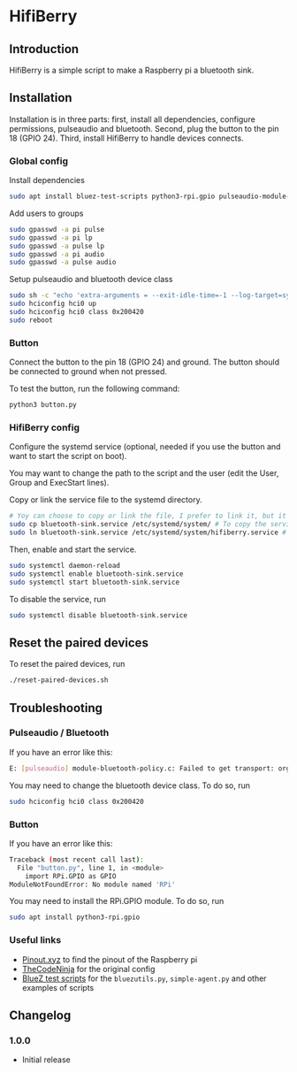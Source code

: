 # HifiBerry

## Introduction

HifiBerry is a simple script to make a Raspberry pi a bluetooth sink.

## Installation

Installation is in three parts: first, install all dependencies, configure permissions, pulseaudio and bluetooth. Second, plug the button to the pin 18 (GPIO 24). Third, install HifiBerry to handle devices connects.

### Global config

Install dependencies

```bash
sudo apt install bluez-test-scripts python3-rpi.gpio pulseaudio-module-bluetooth bluez-tools
```

Add users to groups

```bash
sudo gpasswd -a pi pulse
sudo gpasswd -a pi lp
sudo gpasswd -a pulse lp
sudo gpasswd -a pi audio
sudo gpasswd -a pulse audio
```

Setup pulseaudio and bluetooth device class

```bash
sudo sh -c "echo 'extra-arguments = --exit-idle-time=-1 --log-target=syslog' >> /etc/pulse/client.conf"
sudo hciconfig hci0 up
sudo hciconfig hci0 class 0x200420
sudo reboot
```

### Button

Connect the button to the pin 18 (GPIO 24) and ground. The button should be connected to ground when not pressed.

To test the button, run the following command:

```bash
python3 button.py
```

### HifiBerry config

<!-- Script is included in the repository
Copy bluezutils to the script directory.

```bash
cp /usr/share/doc/bluez-test-scripts/examples/bluezutils.py .
``` -->

Configure the systemd service (optional, needed if you use the button and want to start the script on boot).

You may want to change the path to the script and the user (edit the User, Group and ExecStart lines).

Copy or link the service file to the systemd directory.

```bash
# Yoy can choose to copy or link the file, I prefer to link it, but it's less secure, so I recommand to copy it
sudo cp bluetooth-sink.service /etc/systemd/system/ # To copy the service file (recommended)
sudo ln bluetooth-sink.service /etc/systemd/system/hifiberry.service # To create a symlink (if you want to edit the service file, it's less secure if you set the wrong permissions to the original file, as the service can ask for root permissions)
```

Then, enable and start the service.

```bash
sudo systemctl daemon-reload
sudo systemctl enable bluetooth-sink.service
sudo systemctl start bluetooth-sink.service
```

To disable the service, run

```bash
sudo systemctl disable bluetooth-sink.service
```

## Reset the paired devices

To reset the paired devices, run

```bash
./reset-paired-devices.sh
```

## Troubleshooting

### Pulseaudio / Bluetooth

If you have an error like this:

```bash
E: [pulseaudio] module-bluetooth-policy.c: Failed to get transport: org.bluez.Error.Failed (Operation failed)
```

You may need to change the bluetooth device class. To do so, run

```bash
sudo hciconfig hci0 class 0x200420
```

### Button

If you have an error like this:

```bash
Traceback (most recent call last):
  File "button.py", line 1, in <module>
    import RPi.GPIO as GPIO
ModuleNotFoundError: No module named 'RPi'
```

You may need to install the RPi.GPIO module. To do so, run

```bash
sudo apt install python3-rpi.gpio
```

### Useful links

- [Pinout.xyz](https://fr.pinout.xyz/) to find the pinout of the Raspberry pi
- [TheCodeNinja](https://thecodeninja.net/2016/06/bluetooth-audio-receiver-a2dp-sink-with-raspberry-pi/) for the original config
- [BlueZ test scripts](https://github.com/bluez/bluez/tree/master/test) for the `bluezutils.py`, `simple-agent.py` and other examples of scripts

## Changelog

### 1.0.0

- Initial release
